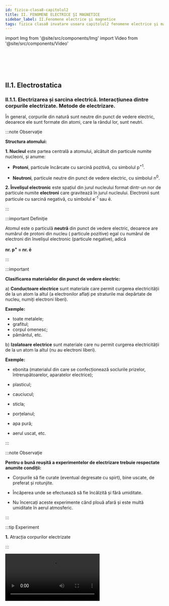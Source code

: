 ```yaml
---
id: fizica-clasa8-capitolul2
title: II. FENOMENE ELECTRICE ŞI MAGNETICE
sidebar_label: II.Fenomene electrice şi magnetice
tags: fizica clasa8 invatare usoara capitolul2 fenomene electrice şi magnetice
---
```



import Img from '@site/src/components/Img'
import Video from '@site/src/components/Video'








<br></br>
<br></br>

## II.1. Electrostatica


### II.1.1. Electrizarea și sarcina electrică. Interacțiunea dintre corpurile electrizate. Metode de electrizare.


În general, corpurile din natură sunt neutre din punct de vedere electric, deoarece ele sunt formate din atomi, care la rândul lor, sunt neutri.


:::note Observaţie

**Structura atomului:**

**1. Nucleul** este partea centrală a atomului, alcătuit din particule numite nucleoni, și anume:

- **Protoni**, particule încărcate cu sarcină pozitivă,  cu simbolul p<sup>+1</sup>.

- **Neutroni**, particule neutre din punct de vedere electric, cu simbolul n<sup>0</sup>.



**2. Învelișul electronic** este spațiul din jurul nucleului format dintr-un nor de particule numite **electroni** care gravitează în jurul nucleului. Electronii sunt particule cu sarcină negativă, cu simbolul e<sup>-1</sup> sau ē.

:::




:::important Definiţie

Atomul este o particulă **neutră** din punct de vedere electric, deoarece are numărul de  protoni din nucleu ( particule pozitive) egal cu numărul de electroni din învelișul electronic (particule negative), adică 

**nr. p<sup>+</sup> = nr. ē**


:::

:::important

**Clasificarea materialelor din punct de vedere electric:**


a)	**Conductoare electrice** sunt materiale care permit curgerea electricității de la un atom la altul (a electronilor aflați pe straturile mai depărtate de nucleu, numiți electroni liberi). 

**Exemple:**
- toate metalele;
- grafitul;
- corpul omenesc;
- pământul, etc.


b)	**Izolatoare electrice** sunt materiale care nu permit curgerea electricității de la un atom la altul (nu au electroni liberi). 

**Exemple:**
 
- ebonita (materialul din care se confecționează soclurile prizelor, întrerupătoarelor, aparatelor electrice);

- plasticul;

- cauciucul;

- sticla;

- porțelanul;

- apa pură;

- aerul uscat, etc.


:::





:::note Observaţie

**Pentru o bună reușită a experimentelor de electrizare trebuie respectate anumite condiții:**

- Corpurile să fie curate (eventual degresate cu spirt), bine uscate, de preferat și rotunjite.

- Încăperea unde se efectuează să fie încălzită și fără umiditate.

- Nu încercați aceste experimente când plouă afară și este multă umiditate în aerul atmosferic.


:::



:::tip Experiment

**1.** Atracția corpurilor electrizate

:::

<Video src="https://www.youtube.com/embed/U-JouP0GTJo" />

<br></br>

**Materiale necesare:** baghetă de plastic, bucată de lână, bucățele de hârtie ( sau bobițe de polistiren ), o sticluță cu apă, doză goală de aluminiu, vas cu soluție de detergent de vase, compas.

**Descrierea experimentului (Partea1):** 
- Pune pe masă o grămăjoară de bobițe de polistiren și apropie de ea bagheta. 
- Ce observi ?


:::note Observaţie (Partea1)

Bagheta nu atrage bucățelele mici.

:::



**Descrierea experimentului (Partea2):** 
- Freacă cu bucata de lână un capăt al baghetei, fără să atingi cu mâna porțiunile frecate.
  
- Ce observi ?


:::note Observaţie (Partea2)

După frecare, bagheta atrage bobițele.

:::



**Descrierea experimentului (Partea3):** 
- Apropie un corp electrizat de o doză de aluminiu.
  
- Ce observi ?


:::note Observaţie (Partea3)

Corpul electrizat atrage doza.

:::



**Descrierea experimentului (Partea4):** 
- Pune soluția de detergent de vase într-un vas. 

- Suflă cu un pai ca să formezi un balon de săpun. 

- Apropie un corp electrizat de balonul de săpun.
  
- Ce observi ?


:::note Observaţie (Partea4)

Corpul electrizat atrage balonul de săpun.

:::



**Descrierea experimentului (Partea5):**

- Cu ajutorul unui compas fă un orifiu mic în fundul sticlei cu apă.
 
- Scoate dopul sticlei ca să obții un jet subțire de apă.
 
- Apropie un corp electrizat de jetul de apă.


- Ce observi ?


:::note Observaţie (Partea5)

Corpul electrizat atrage jetul de apă.

:::


**Concluzia experimentului:**

Corpurile electrizate au proprietatea de a atrage corpuri ușoare ( bucățele de hârtie, bobițe de polistriren, doze de aluminiu, baloane de săpun, jet subțire de apă, firele de păr, etc).





:::note Observaţie

**Nu uitați că orice interacțiune are loc prin forțe reciproce. Corpul electrizat atrage cu o forță corpul neutru, dar și corpul neutru atrage cu aceeași forță corpul electrizat, dar în sens opus.**

:::



Prin frecarea a două corpuri , acestea se electrizează și se încarcă cu sarcini electrice , pozitive sau negative.


:::note Observaţie

Se consideră **sarcina electrică pozitivă ( + )**, sarcina cu care se încarcă un corp de sticlă.

Se consideră **sarcina electrică negativă (- )**, sarcina cu care se încarcă un corp de plastic (sau de ebonită).


:::



:::important Definiţie

**Sarcina electrică ( q )**, este o mărime fizică scalară care măsoară starea de electrizare a unui corp.

**Unitatea de măsură în SI:  [q]<sub>SI</sub> =  C(Coulomb).**


:::


:::important Definiţie

**Sarcină electrică elementară ( e )** este cea mai mică sarcină  existentă în natură, fiind egală cu sarcina  unui electron ( respectiv proton, dar de semn opus).

e = 1,6 ∙ 10<sup>-19</sup> C 


:::


:::important Definiţie

**Sarcina unui corp ( q )** este un multiplu întreg al sarcinii electrice elementare : 

**Q = n ∙ e**,
 
unde n = nr.întreg și e = sarcină electrică elementară = 1,6 ∙ 10<sup>-19</sup> C .


:::




<br></br>
<br></br>


:::tip Experiment

**2.** Electrizarea prin frecare

:::

<Video src="https://www.youtube.com/embed/IT2h4TdDjOk" />

<br></br>

**Materiale necesare:** balon umflat, lavetă, suport.

**Descrierea experimentului:**
 
- Suspendă balonul de un suport.

- Freacă cu laveta balonul, fără să atingi cu mâna porțiunile frecate și apoi lasă-l liber.

- Apropie laveta de balonul suspendat.
 
- Ce observi ?


:::note Observaţie

Cele două corpuri frecate se atrag.

:::



**Concluzia experimentului:**

În urma frecării a două corpuri, unul se încarcă cu sarcini pozitive ( laveta ), celălalt cu sarcini negative ( balonul de cauciuc).





:::important

**Electrizarea corpurilor prin frecare are loc printr-un transfer de electroni de la un corp la altul, astfel :**

**- Corpul care cedează electroni, se va încărca cu sarcini electrice pozitive, deoarece va avea un surplus ( mai mulți ) protoni în nucleele atomilor .**

**- Corpul care primește electroni, se va încărca cu sarcini electrice negative, deoarece va avea un surplus de electoni în învelișurile electronice ale  atomilor.**


:::


<br></br>
<br></br>







:::tip Experiment

**3.** Interacțiuni electrostatice

:::

<Video src="https://www.youtube.com/embed/wFvLaDAZulU" />

<br></br>

**Materiale necesare:** corp de sticlă ( borcănel), bucată de mătase, un pai de suc,  lână ,ață, suport.

**Descrierea experimentului (Partea1):** 

- Taie paiul în două bucăți.

- Prinde un fir de ață de bucată mică de pai și suspend-o de un suport.

- Freacă cu o mănușă de lână cele două bucățele tăiate din pai, una fiind cea suspendată.

- Apropie paiul electrizat prin frecare de cel suspendat. 

- Ce observi ?


:::note Observaţie (Partea1)

Cele două paie se resping.

:::


**Concluzia experimentului (Partea1) :**

Cele două paie se resping deoarece s-au încărcat cu aceleași sarcini electrice, fiind confecționate din material identic.




**Descrierea experimentului (Partea2):**
 
- Freacă cu bucata de mătase ( hârtie ) partea rotunjită a unui borcănel, fără să atingi cu mâna porțiunile frecate.

- Apropie borcănelul de paiul suspendat.

  
- Ce observi ?


:::note Observaţie (Partea2)

Cele două corpuri se atrag.

:::





**Concluzia experimentului (Partea2):**

Sticla s-a încarcat cu sarcini pozitive , iar paiul de plastic cu sarcini negative  și de aceea s-au atras.




:::important

**Interacțiunile  electrostatice sunt de două feluri:**

**1) Atracția** are loc între două corpuri electrizate cu sarcini opuse ( pozitivă cu negativă). Forțele de atracție sunt egale în modul, dar de sens opus.



<Img src="fizica/clasa8/capitolul2/2_1_1_Poza1_Atractia.jpg" />


**2) Respingerea** are loc între două corpuri electrizate cu sarcini de același fel ( pozitivă cu pozitivă sau negativă cu negativă). Forțele de respingere sunt egale în modul, dar de sens opus.


<Img src="fizica/clasa8/capitolul2/2_1_1_Poza2_Respingerea.jpg" />


Interacțiunile dintre două corpuri electrizate **au loc la distanță prin intermediul câmpului electrostatic** din jurul oricărui corp electrizat.


:::





:::tip Experiment

**4.** Confecționarea unui electroscop

:::

<Video src="https://www.youtube.com/embed/NLFyC8GAJMI" />

<br></br>

**Materiale necesare:** borcan de sticlă curat și uscat, sârmă de cupru, 2 foițe de aluminiu (e la folia de împachetat), capac de carton, foarfece . 

**Descrierea experimentului:**
 

- Decupează din carton un capac mai mare decât gura borcanului, fă o gaură în capac, astfel încât firul de cupru să trecă prin el.

- Întinde firul astfel încât o parte mai mică să rămână în afara capacului  borcanului, deasupra, și o mare parte va fi în borcan.

- În partea de jos, îndoiți sîrma și puneți pe acest cârlig două foițe de aluminiu.

- Freacă un balon de păr sau lână și apropie-l de capătul de sus al sârmei.

 
- Ce observi ?


:::note Observaţie

Cele două foițe de aluminiu se depărtează una de cealaltă.

:::



**Concluzia experimentului:**

Electroscopul este un dispozitiv care detectează corpurile electrizate.
 
Când electroscopul este neutru, foițele de aluminiu stau una lângă alta.

Când electroscopul este încărcat, foițele se încarcă cu sarcini opuse și de aceea se resping.


<br></br>
<br></br>



:::tip Experiment

**5.** Electrizarea prin contact

:::

<Video src="https://www.youtube.com/embed/uW0EnzcAqPY" />

<br></br>

**Materiale necesare:** baghetă, bucată de lână, electroscop.

**Descrierea experimentului:**

- Freacă bagheta de lână.

- Atinge capătul baghetei de sfera electroscopului.
 
 
- Ce observi ?


:::note Observaţie

Foițele electroscopului se resping, adică se încarcă cu sarcini electrice.

:::



**Concluzia experimentului:**

Sfera electroscopului se va încărca cu același tip de sarcină electrică cu a corpului electrizat prin contact. 


**Mai putem electriza un corp neutru prin contactul ( atingerea ) cu un corp deja electrizat.** 






:::important

**Electrizarea prin contact** are loc prin trecerea electronilor de pe corpul electrizat pe cel neutru, care se va încărca cu același fel de sarcină electrică ca și cel electrizat.

<Img src="fizica/clasa8/capitolul2/2_1_1_Poza3_ElectrizareaPrinContact.jpg" />


:::


<br></br>
<br></br>





:::tip Experiment

**6.** Electrizarea prin influență (de la distanță)

:::

<Video src="https://www.youtube.com/embed/pqy5_CBU4E0" />

<br></br>

**Materiale necesare:** baghetă de sticlă, bucată de mătase (hârtie) , electroscop.

**Descrierea experimentului:**

- Electrizează prin frecare cu mătase, bagheta de sticlă.

- Apropie, fără să atingi, bagheta de sticlă de sfera electroscopului.
 
 
- Ce observi ?


:::note Observaţie

Foițele electroscopului se resping, arătând că electroscopul s-a încarcat cu sarcini electrice.

:::



**Concluzia experimentului:**

Sfera electroscopului se va încărca cu sarcină electrică opusă corpului electrizat adus în apropiere. Sfera s-a încărcat pozitiv, față de plasticul electrizat negativ. 



:::important

**Electrizarea prin influență (de la distanță)** are loc prin încărcarea unui corp neutru cu sarcină electrică opusă celui electrizat.


<Img src="fizica/clasa8/capitolul2/2_1_1_Poza4_ElectrizareaPrinInfluenta.jpg" />


:::




:::note Observaţie

**Explicația electrizării prin influență:** 

- **La apropierea de un conductor** (sfera electroscopului) a unui corp încărcat electric (bagheta de sticlă ) are loc o redistribuire a electronilor liberi din conductor. În cazul apropierii unui corp electrizat pozitiv, are loc atracția electonilor liberi spre sfera conductoare ( care se va încărca negativ), iar partea de jos a firului metalic cu cele două lamele va fi mai săracă în electroni față de nucleele pozitive și se va încărca pozitiv.

- **La apropierea de un izolator** a unui corp încărcat electric (bagheta de sticlă) are loc un fenomen numit polarizare, în care moleculele izolatorului  se alungesc și centrele nucleelor nu mai coincid cu centrele învelișurilor electronice. Are loc orientarea moleculelor polare de către corpul electrizat.

<Img src="fizica/clasa8/capitolul2/2_1_1_Poza5_Polarizare.jpg" />

:::



:::important

**Pentru a electriza un corp neutru, există trei metode de electrizare:**

**1) Electrizarea prin frecare:** cele două corpuri, ambele neutre, se încarcă cu sarcini de semne opuse. 

**2) Electrizarea prin contact:** corpul neutru se încarcă cu sarcini de același semn ca ale corpului  electrizat.
 
**3) Electrizarea prin influență (de la distanță):** corpul neutru se încarcă cu sarcini de semne opuse corpului electrizat. 



:::




<br></br>
<br></br>



### II.1.2. Legea lui Coulomb



<Video src="https://www.youtube.com/embed/Ovg4Hlth3VE" />

<br></br>

:::note Observaţie

Sarcinile electrice pot fi generate cu mașina de electrizare Van de Graaff care are doi poli : o sferă metalică goală în interior numită colector de sarcină (care se încarcă pozitiv) și o sferă mai mică plină (care se încarcă negativ).

Colectorul se află pe o bandă de cauciuc trecută peste două role și pusă în mișcare de un motor electric. Două periuțe preiau sarcinile care apar pe banda electrizată prin frecare.


<Img src="fizica/clasa8/capitolul2/2_1_2_Poza1_MasinaVanDerGraaf.jpg" />

:::


<br></br>


:::tip Experiment

**7.** Legea lui Coulomb

:::

<Video src="https://www.youtube.com/embed/QrcXo4qKozM" />

<br></br>

**Materiale necesare:** generatorul electrostatic Van De Graaff, pendul electrostatic 


:::warning  Atenție

Atenție când lucrezi cu mașina Van De Gaaff ! Pericol de electrocutare !

:::

**Descrierea experimentului (Partea1):** 

- Pune în funcțiune generatorul și electrizează sferele lui.

- Electrizează prin contact cu colectorul generatorului ( sfera mare a generatorului), bila unui pendul electrostatic.

- Apropie la o distanță mică ( câțiva centimetri), fără să mai atingi pendulul de sfera generatorului. 

- Observă devierea firului pendulului față de verticală.




:::note Observaţie (Partea1)

Pendulul  este puternic respins de colector, având un unghi mare.

:::



**Descrierea experimentului (Partea2):** 

- Repetă experimentul pentru o distanță mai mare dintre pendul și colector și apreciază unghiul dintre fir și verticală
 
- Ce legătură observi între distanța dintre cele două corpuri electrizate și unghiul de deviere al firului ?



:::note Observaţie (Partea2)

Cu cât crește distanța dintre cele două corpuri electrizate , unghiul de deviere al firului scade .

:::

**Concluzia experimentului (Partea1+Partea2):**

În urma contactului dintre cele două corpuri, ele se încarcă cu sarcini de același fel și se resping. Unghiul de deviere crește cu scăderea distanței dintre corpurile electrizate. 

Forța de respingerea electrostatică este invers proporțională cu distanța dintre corpurile electrizate.




**Descrierea experimentului (Partea3):** 

- Repetă experimentul pentru distanța mică ( câțiva centimetri), dintre pendul și colector, dar cu generatorul încărcat electric mai mult. 

- Ce observi ?


:::note Observaţie (Partea3)

Corpul electrizat atrage doza.

:::




**Concluzia experimentului (Partea3):**

Unghiul de deviere crește cu creșterea încărcării cu sarcină electrică a corpurilor electrizate. 

Forța de respingerea electrostatică este direct proporțională cu mărimea sarcinilor corpurilor electrizate.




:::note Observaţie

Fizicianul francez, **Charles Coulomb**, în 1785, a descoperit experimental legea care îi poartă numele, Legea lui Coulomb.

:::





:::important Definiţie

**Legea lui Coulomb:**

**“ Două  corpuri electrizate, considerate punctiforme în raport cu distanța dintre ele, interacționează în vid cu o forță direct proporțională cu produsul sarcinilor electrice ( q<sub>1</sub> ∙ q<sub>2</sub> ) și invers proporțională cu pătratul distanței dintre ele ( r<sup>2</sup> ).**


<Img src="fizica/clasa8/capitolul2/2_1_2_Poza2_LegeaLuiCoulomb.jpg" />

<Img src="fizica/clasa8/capitolul2/2_1_2_Poza2bis_ConstantaK.jpg" />

:::



:::note Observaţie

a)	Pentru alte medii, constanta are valori mai mici decât cea în vid/aer, ceea ce înseamnă o forță electrică mai mică.

b)	Pentru vid, 


<Img src="fizica/clasa8/capitolul2/2_1_2_Poza3_PerminitivitateaAbsolutaAVidului.jpg" />

:::



:::caution Problemă model

**1.** Două corpuri punctiforme, încărcate cu sarcinile q<sub>1</sub> = 2 nC, respectiv q<sub>2</sub> = 5 nC, se află la distanța de 40 cm în aer. Calculează forțele de interacțiune electrică.


#### Rezolvare:

- Notăm datele problemei și transformăm în SI :

  - q<sub>1</sub> = 2 nC = 2 ∙ 10<sup>(-9)</sup> C

  - q<sub>2</sub> = 5 nC = 5 ∙ 10<sup>(-9)</sup> C

  - r = 40 cm = 0,4 m

  - F = ?


- Desenăm forțele electrice, egale în modul dar de sens opus :


<Img src="fizica/clasa8/capitolul2/2_1_2_Poza4_ReprezentareForte_ProblemaModel1.jpg" />


- Scriem Legea lui Coulomb:

<Img src="fizica/clasa8/capitolul2/2_1_2_Poza5_Rezolvare_ProblemaModel1.jpg" />

:::


<br></br>
<br></br>




### II.1.3. Descărcările electrice din atmosferă


:::note Observaţie

De mii de ani și până în prezent a existat frica de fulgere şi trăsnete a omului. Cel mai des, oamenii au atribuit acestor descărcări electrice din natură  mâniei unor divinităţi, care, zice-se, se foloseau de ele pentru a-şi exterioriza stările sufleteşti sau pentru a-i pedepsi pe cei care le-au stârnit.

Marele stăpân al săgeţilor de foc ce cad din cer rămâne **Sfântul Ilie**, aducător de ploaie şi care poate provoca furtuni puternice. 

:::



:::important Definiţie

**Fulgerul** este descărcarea electrică dintre doi nori electrizați și percepută de om ca o lumină.

:::



<Img src="fizica/clasa8/capitolul2/2_1_3_Poza1_Fulgerul.jpg" />



:::important Definiţie

**Trăsnetul** este descărcarea electrică dintre un nor electrizat și un corp de pe Pământ, perceput de om ca o lumină.

:::


:::note Observaţie

Corpurile înalte sunt mai predispuse trăsnirii, deoarece se încarcă mai ușor, prin influență, de la norii electrizați. 

Norii se electrizează prin frecarea maselor de aer ce conțin picături foarte fine de apă.


:::




<Img src="fizica/clasa8/capitolul2/2_1_3_Poza2_Trasnetul.jpg" />



:::important Definiţie

**Tunetul** este zgomotul produs în urma unei descărcări electrice.

:::



<Video src="https://www.youtube.com/embed/LBAQ6IyQGHY" />

<br></br>

:::note Observaţie

**Benjamin Franklin** (1706 – 1790) a descoperit natura fulgerului și a trăznetului. El a inventat paratrăsnetul care protejează clădirile sau vapoarele de descărcările electrice.

:::


:::important

**Paratrăsnetul** este un conductor de cupru cu vârf, care are proprietatea de a atrage descărcările electrice. Capătul de jos al conductorului se împământează.

:::





:::tip Experiment

**8.** Vântul electrostatic

:::

<Video src="https://www.youtube.com/embed/-LVwaYG1aj4" />

<br></br>

**Materiale necesare:** generatorul electrostatic Van De Graaff, ac magnetic.

:::warning Atenție

Atenție când lucrezi cu mașina Van De Graaff ! Pericol de electrocutare !

::: 

**Descrierea experimentului:**
 
- Pune în funcțiune generatorul și electrizează sferele lui.

- Așază suportul acului magnetic pe colectorul generatorului electrostatic.
 
- Ce observi ?


:::note Observaţie

Acul magnetic începe să se rotească.

:::



**Concluzia experimentului:**

Acul magnetic se rotește deoarece sarcinile electrice se scurg mai ușor prin vârfurile acului, provocând o respingere a acestor puncte și respectiv rotația lor.



<Img src="fizica/clasa8/capitolul2/2_1_3_Poza3_Paratrasnetul.jpg" />


:::note Observaţie

La ora actuală se mai folosesc paratrăsnete cu circuite electronice integrate, capabile sa transmită în avans o undă ionizată de captare a trăsnetelor (ceea ce prin tija clasică Franklin nu se realizează). 

Aceste dispozitive, cunoscute sub denumirea Paratrăsnete cu Dispozitive de Amorsare, pe scurt şi PDA  au forma eliptică sau ovală şi conţin de regulă un concentrator de energie în partea superioară. 

Paratrăsnetele PDA se montează în vârful unui catarg ca și paratrăsnetele clasice.

<Img src="fizica/clasa8/capitolul2/2_1_3_Poza4_Paratrasnetul_PDA.jpg" />

:::


:::note Observaţie

Multe dintre morțile provocate de trăsnete apar atunci când victima nu primește asistența medicală de specialitate imediat. 

Deși o mare parte din victimele care sunt trăsnite supraviețuiesc, șansele ca aceștia să rămână fără nicio urmă sunt extrem de mici, deoarece curentul, căldura și unda de șoc pot provoca leziuni extrem de grave care de cele mai multe ori sunt ireversibile. 


:::


:::warning  Atenție

**În timpul furtunilor cu descărcări electrice (fulgere și trăsnete)  trebuie să respectați următoarele reguli împotriva trăsnirii :**

- Adăpostiți-vă în casă sau în mașină (tramvai, troleibuz, vehicul cu caroserie metalică).

- Nu vă apropiați de geamuri.

- Nu vă plimbați cu bicicleta.

- Nu înotați.

- Nu vă adăpostiți sub copaci.  Dacă sunteți în pădure, ieșiți cât mai repede într-o poiană, stați ghemuiți acoperiți de o mantie și nu deschideți umbrela.
 
- Nu vorbiți la telefon.


:::


<br></br>

:::caution Electricitatea statică în viața dezi cu zi

Iarna când  instalațiile de încălzire funcționeaza fără întrerupere, lipsa de umiditate din interioarele caselor noastre vine la pachet cu electricitatea statică și ruda ei cea neplăcută: descărcarea electrostatică.

Ce se întâmplă? Ai remarcat să atunci când de așezi în pat sau tragi o haină pe tine pe întuneric se formează mici scântei la atingerea cu textilul? Anumite haine ți se lipesc în mod neplăcut de piele deși nu ești ud sau te curentezi neplăcut atunci când atingi o altă persoană sau anumite obiecte? Iată ce se întâmplă.

**Cele mai puternice combinații care creează electricitate statică:**

- Pielea uscată și textilele cu conținut mare de poliester. Pielea uscată se încarcă pozitiv iar poliesterul se încarcă puternic negativ. Când cele 2 se întâlnesc apar efecte foarte neplăcute: scântei, pișcături, haine lipite de corp.
- Părul și pieptănul sau peria de plastic. Prin frecare parul se încarcă pozitiv iar plasticul negativ. Firele de păr, fiind încărcate cu același tip de sarcină, se vor respinge și dau o impresie de păr nearanjat.


**Ce pot face pentru a reduce electricitatea statică din casă?**

**1)	Folosește materiale care nu se electrizează ușor, de ex. bumbacul)**

- Aerul și pielea umană, mai ales când sunt foarte uscate, au tendința de a ceda electroni și deci de a se încărca puternic pozitiv. Blana naturală, părul uman și sticla de asemenea, cedează electroni și se încarcă puternic pozitiv. Lâna, mătasea, nylon-ul, plumbul, aluminiul și hârtia se încarcă și ele pozitiv, deși în proporție mai mică.

- Materialele care se încarcă puternic negativ (atrag electroni) sunt teflonul, siliconul, polietilena, poliuretanul, polistirenul. Aurul, platina, cuprul și nichelul, precum și chihlimbarul, se încarcă moderat negativ.

- Materiale care se încarcă foarte puțin electrostatic sau sunt neutre sunt:  pielea naturală, lemnul, bumbacul și otelul.


**2)	Umidifică și purifică aerul:** 

Umiditatea aerului împiedică electricitatea statică să se formeze, deci orice formă de umidificare este bine venită: umidificatorul electric, plantele, apa fierbinte din cadă și chiar fierberea apei pe aragaz. 


**3)	Folosește produse de curățenie cu efect antistatic.**


:::



<br></br>
<br></br>




## II.2. Electrocinetica


### II.2.1. Circuite electrice. Componentele unui circuit. Generatoare electrice.



Suntem în secolul 21 și trăim într-o lume bazată pe tehnologie, care la rândul ei se bazează 24 de ore din 24 de ore pe energie electrică.

Te-ai gândit măcar odată, măcar când ai avut o pană de curent electric, cum ar fi viața ta și a celorlalți fără electricitate ?

Dacă ar avea loc o puternică explozie solară, sistemele de transmitere a curentului electric s-ar avaria.

Consecințele acestei avarieri ar fi:

- Toate orașele ar rămâne în beznă .

- Mijloacele de comunicare nu ar mai funcționa (telefoane, televizoare, calculatoare, radio, etc.)

- Nu am mai avea apă la robinet (fără apă de băut și de spălat).

- În spitale ar fi haos, fără aparatură medicală.

- Transportul ar fi blocat.


Dar să nu devenim prea sceptici și să ne bucurăm de această minunăție a lumii, numită curent electric.



:::important Definiţie

**Curentul electric** este mișcarea ordonată a purtătorilor de sarcină electrică printr-un circuit electric.

:::

:::important

Purtătorii de sarcină electrică ce formează curentul electric pot fi:

a)	Electronii liberi, în metale.

b)	Ionii, în lichide și gaze.


:::



:::important Componentele unui circuit electric

**1)	Generatoare electrice (surse electrice)** sunt dispozitive care au rolul de a produce și de a menține curentul electric printr-un circuit.

Clasificarea generatoarelor după felul curentului produs:

- **Generatoare de curent continuu (c.c.)** , care are un singur sens prin circuit: bateria electrică, acumulatori electrici, bateria solară.

- **Generatoare de curent alternativ (c.a.)**, care își schimbă periodic sensul prin circuit : generatorul din cadrul centralelor electrice, dinamul de la bicicletă.

Simboluri pentru surse electrice : 

<Img src="fizica/clasa8/capitolul2/2_2_1_Poza1_SimboluriPentruSurseElecrice.jpg" />




:::



:::important Componentele unui circuit electric

**2) Aparate electrice (consumatori electrici)** sunt dispozitive care transformă energia electrică ( a curentului electric ) în :



a) lumină, numit **bec electric** cu simbolul:


<Img src="fizica/clasa8/capitolul2/2_2_1_Poza2_SimbolBec.jpg" />




b) căldură, numit **rezistor electric**, cu simbolul:

<Img src="fizica/clasa8/capitolul2/2_2_1_Poza3_SimbolRezistor.jpg" />

	

Exemple de aparate care au rezistori:
 
- foen (uscător de păr);

- aerotermă;

- calorifer electric;

- plită electrică;

- filtru de cafea;

- fier de călcat;

- prăjitor de pâine, etc.



c)	energie cinetică (pune ceva în mișcare), numit **motor electric**, cu simbolul:

<Img src="fizica/clasa8/capitolul2/2_2_1_Poza4_SimbolMotor.jpg" />



Exemple de aparate care au motoare electrice:

- aspirator;

- ventilator;
 
- mașină de spălat;
 
- frigider;
 
- hotă;
 
- aer condiționat;
 
- mixer, etc.


:::



:::important Componentele unui circuit electric

**3) Conductoare de legătură** sunt fire confecționate din aluminiu sau cupru și care leagă componentele circuitului între ele.


<Img src="fizica/clasa8/capitolul2/2_2_1_Poza5_SimbolFire.jpg" />




:::



:::important Componentele unui circuit electric

**4) Întrerupătoare electrice** care au rolul de a închide și de a deschide circuitul electric. Numai când întrerupătorul este pe poziție închis, trece curentul electric prin circuit.


<Img src="fizica/clasa8/capitolul2/2_2_1_Poza6_SimbolIntrerupatoare.jpg" />


:::


:::important

Sensul convențional al curentului electric printr-un circuit este de la borna pozitivă a sursei spre borna negativă, prin circuitul exterior (prin consumatori).


<Img src="fizica/clasa8/capitolul2/2_2_1_Poza7_SensulCurentului.jpg" />


:::






:::note Observaţie

Sensul convenţional al curentului electric este invers sensului deplasării electronilor prin circuit.

Bineînţeles că vă veţi întreba de ce sensul curentului electric stabilit prin convenţie nu corespunde cu sensul real al deplasării electronilor?

Lucrurile stau aşa, deoarece savanţii din secolul al XIX-lea, neştiind de existenţa electronilor, au fixat sensul curentului electric înainte de a-i cunoaşte natura sa.

Curentul electric poate fi _continuu_ (având un singur sens) şi _alternativ_ (schimbându-şi periodic sensul).


:::



:::important

**Clasificarea generatoarelor după tipul energiei pe care o transformă în energie electrică:** 

- **Bateriile electrice și acumulatorii** transformă energia chimică în energie electrică:

<Img src="fizica/clasa8/capitolul2/2_2_1_Poza8_Baterii.jpg" />

 
  - Telefoanele mobile, camerele video, aparatele foto digitale, laptop-urile, etc. funcţionează cu **acumulatoare.**



  
<Img src="fizica/clasa8/capitolul2/2_2_1_Poza9_Acumulatori.jpg" />


- **Dinamurile și alternatoarele electrice** transformă energia mecanică în energie electrică:

<Img src="fizica/clasa8/capitolul2/2_2_1_Poza10_DinamSiAlternator.jpg" />


- **Baterii solare (fotocelule)** transformă energia luminii în energie electrică :

<Img src="fizica/clasa8/capitolul2/2_2_1_Poza11_BateriiSolare.jpg" />



:::




:::important


Consumatorii electrici sunt dispozitive care transformă energia electrică ( a curentului electric ) în :

a) lumină, numit **bec electric** 

<Img src="fizica/clasa8/capitolul2/2_2_1_Poza12_Becuri.jpg" />


b) căldură, numit **rezistor electric**

<Img src="fizica/clasa8/capitolul2/2_2_1_Poza13_Phoen.jpg" />


<Img src="fizica/clasa8/capitolul2/2_2_1_Poza14_FierDeCalcat.jpg" />


<Img src="fizica/clasa8/capitolul2/2_2_1_Poza15_PlitaElectrica.jpg" />


<Img src="fizica/clasa8/capitolul2/2_2_1_Poza16_PrajitorPaine.jpg" />


<Img src="fizica/clasa8/capitolul2/2_2_1_Poza17_FiltruCafea.jpg" />



c) energie cinetică (pune ceva în mișcare), numit **motor electric**


<Img src="fizica/clasa8/capitolul2/2_2_1_Poza18_Aspirator.jpg" />


<Img src="fizica/clasa8/capitolul2/2_2_1_Poza19_Mixer.jpg" />


<Img src="fizica/clasa8/capitolul2/2_2_1_Poza20_MasinaSpalat.jpg" />


<Img src="fizica/clasa8/capitolul2/2_2_1_Poza21_Frigider.jpg" />


:::


<br></br>




:::tip Experiment

**9.** Circuitul electric simplu

:::

<Video src="https://www.youtube.com/embed/9rXjElvlAXE" />

<br></br>

**Materiale necesare:** baterie electrică, bec, motoraș, rezistor (poți folosi o sârmă de fier de la buretele metalic de vase), fire de legătură, întrerupător.


**Descrierea experimentului:**
 
- Leagă în serie (unul după altul) bateria electrică, becul, motorașul, rezistorul, firele de legătură și întrerupătorul.

- Închide întrerupătorul.


- Ce observi ?


:::note Observaţie

La închiderea întrerupătorului, curentul electric trece prin circuit. 

Becul luminează, motorașul învârte elicea și rezistorul dă căldură. 


:::



**Concluzia experimentului:**

Un circuit electric simplu este format din sursă electrică ( bateria electrică ), fire de legătură , consumatori electrici ( becul, motorașul, rezistorul) și întrerupător, toate legate în serie.






:::note Observaţie

Deoarece toate aparatele electrocasnice funcţionează doar dacă sunt conectate la o priză electrică, ai fi tentat să afirmi că priza este o sursă electrică. 

Dar, reamintindu-ne că sursa electrică este dispozitivul care produce curent electric, ne dăm seama că acest lucru nu se întâmplă la priză, ea fiind un dispozitiv intermediar între consumatorii electrici şi generatoarele electrice de la diverse centrale electrice.

La instalaţiile electrocasnice există două tipuri de prize:

- priza simplă a cărei soclu are 2 borne;

- priza cu împământare care are două borne şi o bornă  legată la pământ (împământarea).




<Img src="fizica/clasa8/capitolul2/2_2_1_Poza22_PrizaSimplaSiCuImpamantare.jpg" />



Cele două borne tip mamă ale unei prize nu sunt identice. Pentru a le distinge fără pericol, electricienii utilizează o şurubelniţă specială de tensiune. Când şurubelniţa specială de tensiune introdusă într-o bornă tip mamă se aprinde înseamnă că aceea este borna numită fază, iar în cazul când nu se aprinde, aceea este borna numită nul. Între cele două borne tip mamă (între fază şi nul) există o tensiune eficace de 220V, la fel între fază şi împământare.

<Img src="fizica/clasa8/capitolul2/2_2_1_Poza23_BornePriza.jpg" />


Priza cu împământare, cu toate că nu joacă un rol indispensabil în funcţionarea aparatelor, are un rol foarte important în securitatea din domeniul electricităţii. Fără aceasta, la producerea accidentală a unui scurtcircuit, atingând carcasa metalică a unui aparat electric ar exista riscul electrocutării.

<Img src="fizica/clasa8/capitolul2/2_2_1_Poza24_PrizaSimplaSiCuImpamantare.jpg" />



:::



<br></br>
<br></br>





### II.2.2. Tensiunea electrică. Tensiunea electromotoare.

Generatoare electrice (surse electrice ) sunt dispozitive care au rolul de a produce și de a menține curentul electric printr-un circuit, adică asigură deplasarea purtătorilor de sarcină electrică prin circuit. Ele efectuează un lucru mecanic asupra acestor purtători pentru a-i deplasa.


:::important Definiție

**Tensiunea electromotoare ( prescurtată t.e.m., cu simbolul E )** a unei surse este mărimea fizică scalară care măsoară lucrul mecanic efectuat de sursă ( Ltotal ) pentru deplasarea unității de sarcină electrică ( q ) de-a lungul întregului circuit.

<Img src="fizica/clasa8/capitolul2/2_2_2_Poza0bis_FormulaTensiuniiElectromotoare.jpg" />

**Unitate de măsură în S.I pentru tensiunea electrică este voltul ( V ):**

<Img src="fizica/clasa8/capitolul2/2_2_2_Poza0bis2_UnitateaDeMasuraATensiuniiElectromotoare.jpg" />


:::



Lucrul mecanic total efectuat de sursă pentru a deplasa sarcina q prin întreg circuitul este egal cu lucrul mecanic exterior efectuat de sursă pentru a deplasa sarcina q prin circuitul exterior ( L<sub>ext</sub> ) și lucrul mecanic efectuat de sursă pentru a deplasa sarcina q prin circuitul interior al sursei ( L<sub>int</sub> ) :

L<sub>total</sub>  = L<sub>ext</sub>  + L<sub>int</sub> 

<Img src="fizica/clasa8/capitolul2/2_2_2_Poza0bis3_LucruMecanicSursa.jpg" />



:::important Definiție

**Tensiunea electrică la borne (cu simbolul U<sub>b</sub> )** este mărimea fizică scalară care măsoară lucrul mecanic efectuat de sursă ( Lext ) pentru deplasarea unității de sarcină electrică ( q ) de-a lungul circuitului exterior.

<Img src="fizica/clasa8/capitolul2/2_2_2_Poza0bis4_TenisuneaLaBorne.jpg" />


:::




:::important Definiție

**Tensiunea internă ( cu simbolul u )** este mărimea fizică scalară care măsoară lucrul mecanic efectuat de sursă ( L<sub>int</sub> ) pentru deplasarea unității de sarcină electrică ( q ) de-a lungul circuitului interior.


<Img src="fizica/clasa8/capitolul2/2_2_2_Poza0bis5_TenisuneaInterna.jpg" />

:::



:::important

Astfel obținem relația dintre cele trei tensiuni electrice ale unui circuit electric :

**E = U<sub>b</sub> + u**

:::




:::important

#### Caracterizarea tensiunii electrice ca mărime fizică:

#### •	Simbol: de obicei U

#### •	Formulă de calcul: 

<Img src="fizica/clasa8/capitolul2/2_2_2_Poza0bis6_FormulaTensiuniiElectrice.jpg" />

#### •	Unitatea de măsură în Sistemul Internațional: 

<Img src="fizica/clasa8/capitolul2/2_2_2_Poza0bis7_UnitateaDeMasuraATensiuniiElectrice.jpg" />


#### •	Instrumente de măsură: voltmetru, care se leagă în paralel la elementele circuitului, având simbolul:

<Img src="fizica/clasa8/capitolul2/2_2_2_Poza1_SimbolVoltmetru.jpg" />



:::




:::note Observaţie

Dacă alegem două puncte oarecare ale unui circuit electric, 1 și 2, tensiunea electrică între acestea este egală lucrul mecanic efectuat de sursă ( L<sub>12</sub>) pentru deplasarea unității de sarcină electrică ( q ) între aceste două puncte.

**Diferența de potențial dintre 2 puncte:**

<Img src="fizica/clasa8/capitolul2/2_2_2_Poza1bis_FormulaDiferentaDePotential.jpg" />





:::






Bateriile de buzunar au diferite tensiuni electromotoare .


<Img src="fizica/clasa8/capitolul2/2_2_2_Poza2_ExempleBateriiBuzunar.jpg" />






<br></br>
<br></br>




:::tip Experiment

**10.** Măsurarea tensiunilor electrice

:::

<Video src="https://www.youtube.com/embed/VfEjn0WeAqg" />

<br></br>

**Materiale necesare:** baterie electrică, bec, fire de legătură, întrerupător, voltmetru.


**Descrierea experimentului (Partea 1):**
 
- Leagă în serie bateria electrică, becul, firele de legătură și întrerupătorul.

- Leagă în paralel bornele voltmetrului la sursă, cu întrerupătorul deschis.


:::note Observaţie Partea 1

Când legăm în paralel voltmetrul la bornele sursei, cu circuitul deschis, măsurăm tensiunea electromotoare a sursei ( E ).


:::


<Img src="fizica/clasa8/capitolul2/2_2_2_Poza3_Experiment10_CircuitDeschis.jpg" />





**Descrierea experimentului (Partea 2):**
 
- Închide întrerupătorul. 

- Ce observi ?


:::note Observaţie Partea 2

La închiderea întrerupătorului, când legăm în paralel voltmetrul la bornele sursei, cu circuitul închis, măsurăm tensiunea la bornele circuitului exterior ( Ub ).


:::


<Img src="fizica/clasa8/capitolul2/2_2_2_Poza4_Experiment10_CircuitInchis.jpg" />




**Descrierea experimentului (Partea 3):**
 
- Leagă în paralel bornele voltmetrului la bornele becului, cu întrerupătorul închis.



:::note Observaţie Partea 3

Când legăm în paralel voltmetrul la bornele becului, cu circuitul închis, măsurăm tensiunea la bornele becului  ( U<sub>bec</sub> ) .


:::


<Img src="fizica/clasa8/capitolul2/2_2_2_Poza5_Experiment10_CircuitBec.jpg" />






**Concluzia experimentului:**

Relația care exprimă bilanțul tensiunilor într-un circuit este :

E = U<sub>b</sub> + u

Experimental se poate determina numai tensiunea electromotoare a sursei ( E ) și tensiunea la bornele circuitului exterior ( U<sub>b</sub> ). 

Tensiunea internă ( u ) se determină din formula tensiunilor :

u = E - U<sub>b</sub> 









<br></br>
<br></br>


:::tip Experiment

**11.** Tensiunea  nominală

:::

<Video src="https://www.youtube.com/embed/_4405HL3G00" />

<br></br>

**Materiale necesare:** baterii electrice de 1,5 V, 4,5 V și 9 V, bec de 3,5 V, fire de legătură.


**Descrierea experimentului (Partea 1):**
 
- Leagă  becul la bornele bateriei de 1,5 V. 

- Cum luminează becul ?




:::note Observaţie Partea 1

Când legăm un bec cu tensiunea nominală de 3,5 V la o baterie de 1,5 V, becul luminează slab.


:::



**Descrierea experimentului (Partea 2):**
 
- Leagă  becul la bornele bateriei de 3 V. 

- Cum luminează becul ?




:::note Observaţie Partea 2

Când legăm un bec cu tensiunea nominală de 3,5 V la o baterie de 3 V, becul luminează normal.


:::



**Descrierea experimentului (Partea 3):**
 
- Leagă  becul la bornele bateriei de 9 V. 

- Cum luminează becul ?



:::note Observaţie Partea 3

Când legăm un bec cu tensiunea nominală de 3,5 V la o baterie de 9 V, becul luminează puternic.


:::






**Concluzia experimentului:**

Pe orice consumator scrie tensiunea lui nominală, pentru care a fost construit.

Dacă alimentăm consumatorul la o tensiune mai mică decât cea înscrisă pe el, el va funcționa mai slab.

Orice consumator trebuie alimentat la o tensiune egală cu cea nominală, pentru o funcționare normală (optimă).

Dacă alimentăm consumatorul la o tensiune mai mare decât cea înscrisă pe el, el se poate deteriora.



<br></br>
<br></br>
 
 
 

### II.2.3. Intensitatea curentului electric.


Când aplicăm o tensiune electrică între două puncte ale unui conductor, apare un curent electric, adică o mișcare dirijată a electronilor săi liberi, care transportă o sarcină q = n ∙ e.






:::important Definiție


**Intensitatea curentului electric ( I )** este o mărime fizică scalară care măsoară sarcina electrică ce trece prin secțiunea transversală a unui conductor în unitatea de timp.



:::



:::important

#### Caracterizarea intensității electrice ca mărime fizică:

#### •	Simbol: I

#### •	Formulă de calcul: 

<Img src="fizica/clasa8/capitolul2/2_2_3_Poza0_FormulaIntensitate.jpg" />

#### •	Unitatea de măsură în Sistemul Internațional: 

<Img src="fizica/clasa8/capitolul2/2_2_3_Poza0bis_UnitateMasuraIntensitate.jpg" />


#### •	Instrumente de măsură: ampermetru.



:::




<br></br>
<br></br>


:::tip Experiment

**12.** Măsurarea intensității curentului electric

:::

<Video src="https://www.youtube.com/embed/AFQKUtUJi3s" />

<br></br>

**Materiale necesare:** baterie electrică, bec, fire de legătură, întrerupător, ampermetru.


**Descrierea experimentului:**
 
- Leagă în serie bateria electrică, becul, firele de legătură și întrerupătorul. 

- Verifică aprinderea becului.

- Leagă în serie la circuitul deja creat și ampermetru și citește indicația acestuia.

- Dacă dispui de mai multe ampermetre, conectează câte unul in diferite secțiuni ale circuitului și citește indicațiile lor.





:::note Observaţie

Pentru un circuit simplu, intensitatea curentului electric are aceeași valoare în toate secțiunile circuitului.


:::


**Concluzia experimentului:**

Intensitatea curentului electric se măsoară cu ampermetru, legat în serie cu elementele circuitului.


<Img src="fizica/clasa8/capitolul2/2_2_3_Poza1_Experiment11_CircuitAmpermetru.jpg" />



<br></br>
<br></br>


### II.2.4. Rezistența electrică.



Constanta de proporționalitate dintre tensiunea aplicată (U) și intensitatea curentului (I) este cunoscută sub numele de rezistența electrică a conductorului.




:::important Definiție


_**Rezistenţa electrică**_ este mărimea fizică care ne arată cât de mult se opune un conductor la trecerea curentului electric prin el .


:::


:::important Definiție


**Rezistența electrică a unui conductor ( R )** este mărimea scalară egală cu raportul dintre tensiunea aplicată ( U ) la capetele conductorului și intensitataea curentului ( I ) stabilit prin el, când temperatura conductorului rămâne constantă.


:::






:::important

#### Caracterizarea rezistenței electrice ca mărime fizică:

#### •	Simbol: R

#### •	Formulă de calcul: 

<Img src="fizica/clasa8/capitolul2/2_2_4_Poza0_FormulaCalculRezistenta.jpg" />

#### •	Unitatea de măsură în Sistemul Internațional: 

<Img src="fizica/clasa8/capitolul2/2_2_4_Poza0bis_UnitateMasuraRezistenta.jpg" />


#### •	Instrumente de măsură: ohmmetrul



:::


<br></br>




:::tip Experiment

**13.** Determinarea rezistenței electrice a unui  rezistor

:::

<Video src="https://www.youtube.com/embed/9fRM2lr0KHw" />

<br></br>

**Materiale necesare:** sursă de tensiune variabilă (baterii electrice de diferite tensiuni electromotoare), rezistor de 50 Ω  (poți folosi un beculeț), fire de legătură, ampermetru, voltmetru (multimetru).


**Descrierea experimentului:**
 
- Leagă rezistorul în serie cu bateria de 1,5 V și cu ampermetrul. 

- Măsoară intensitatea curentului electric ce trece prin rezistor.

- Leagă rezistorul în serie cu bateria de 1,5 V și măsoară tensiunea la bornele rezistorului, legând în paralel voltmetrul la rezistor.

- Repetă măsurătorile, schimbând bateria de 1,5 V cu una de 3 V, respectiv de 9 V. 

- Trece datele în următorul tabel:

<Img src="fizica/clasa8/capitolul2/2_2_4_Poza1_Experiment13_TabelDate.jpg" />

- Reprezintă graficul tensiunii în funcție de intensitate. 

- Ce observi ?

<Img src="fizica/clasa8/capitolul2/2_2_4_Poza1bis_Experiment13_SchemaCircuit.jpg" />


:::note Observaţie

Raportul dintre tensiunea la bornele rezistorului și intensitatea curentului ce trece prin acesta este constant.



:::


**Concluzia experimentului:**

Constanta de proporționalitate dintre tensiune și intensitate este rezistența electrică a conductorului respectiv.


<Img src="fizica/clasa8/capitolul2/2_2_4_Poza2_Experiment13_Grafic.jpg" />



<br></br>
<br></br>



:::tip Experiment

**14.** De cine depinde rezistența unui conductor

:::

<Video src="https://www.youtube.com/embed/GCgHT_T-KUY" />

<br></br>

**Materiale necesare:** baterie electrică,  fire de legătură, beculeț, 2 mine de grafit una subțire și una mai groasă, conductor de cupru, conductor de fier, voltmetru.


**Descrierea experimentului (Partea 1):**
 
- Leagă beculețul la baterie și intercalează la capetele acestui circuit un conductor de cupru. 

- Măsoară tensiunea la bornele conductorului.

- Repetă și pentru alte conductoare din alte materiale ( fier, grafit ), care să aibă aceeași lungime și grosime cu cel de cupru.
 
- Ce observi ?


:::note Observaţie (Partea 1)

Tensiunea la bornele conductoarelor a crescut de la cupru, la fier, fiind cea mai mare la grafit. Cum intensitatea curentului este aceeași în toate aceste trei cazuri, înseamnă că rezistența acestor conductoare a crescut, cea mai mică fiind a cuprului și cea mai mare a grafitului.



:::





**Descrierea experimentului (Partea 2):**
 
- Leagă beculețul la baterie și intercalează la capetele acestui circuit un conductor de grafit, cu o lungime mică. Măsoară tensiunea la bornele conductorului.

- Repetă și pentru alte lungimi mai mari ale minei de grafit.
 
- Ce observi ?


:::note Observaţie (Partea 2)

Tensiunea la bornele conductoarelor a crescut de la mina de grafit cu cea mai mică lungime până mina de grafit cu cea mai mare lungime . Cum intensitatea curentului este aceeași în toate aceste trei cazuri, înseamnă că rezistența acestor conductoare a crescut odată cu lungimea conductorului de grafitului.



:::




**Descrierea experimentului (Partea 3):**
 
- Leagă beculețul la baterie și intercalează la capetele acestui circuit un conductor de grafit subțire. Măsoară tensiunea la bornele conductorului.

- Repetă și pentru alte grosimi mai mari ale minei de grafit. 
 
- Ce observi ?


:::note Observaţie (Partea 3)

Tensiunea la bornele conductoarelor a scăzut de la mina de grafit cu cea mai mică grosime până la mina de grafit cu cea mai mare grosime . Cum intensitatea curentului este aceeași în toate aceste trei cazuri, înseamnă că rezistența acestor conductoare a crescut odată cu scăderea ariei secțiunii transversale (grosimii) conductorului de grafitului.

Când rezistența conductorului din circuit crește, scade luminozitatea becului, deoarece crește căderea de tensiune la capetele conductorului și scade căderea de tensiune la bornele becului.




:::







**Concluzia experimentului:**

Rezistenţa unui conductor depinde de :

a)	materialul din care este confecţionat. Astfel, conductoarele sunt de două categorii: 

- Bune conductoare (ex.argintul, cuprul, aurul, aluminiul), care au rezistenţa mică.

- Slab (greu) conductoare (ex. fierul, wolframul, nichelina, manganina, grafitul etc.), care au rezistenţa mare.

b)	 de lungimea lui (cu cât lungimea conductorului e mai mare, cu atât şi rezistenţa lui e mai mare).
 
c)	 de aria secțiunii transversale (cu cât aria transversală lui e mai mare, cu atât el are rezistenţa mai mică).





:::important

Dependența rezistenței electrice de natura și de dimensiunile conductorului este:


<Img src="fizica/clasa8/capitolul2/2_2_4_Poza3_Experiment14_FormulaRezistivitatii.jpg" />


unde ρ este **rezistivitatea electrică** a materialului conductor:

**[ ρ ]<sub>SI</sub> = 1Ω ∙ m**



:::




:::note Observaţie (Partea 3)

**- Rezistivitatea electrică a materialului conductor depinde numai de natura materialului din care este confecționat rezistorul.  Astfel, conductoarele au rezistivitatea cuprinsă în intervalul 10<sup>-8</sup> – 10<sup>-5</sup> Ωm, semiconductorii între 10<sup>-3</sup> – 10<sup>7</sup> Ωm, iar izolatoarele între 10<sup>8</sup> – 10<sup>20</sup> Ωm.**

**- Rezistența electrică a conductoarelor (metale) crește atunci când temperatura crește.**

**- Rezistența electrică a unor materiale precum nemetalele (grafitul, germaniul, siliciul) scade atunci când temperatura crește. Ele se numesc semiconductori.**

**- Rezistența electrică a conductorului depinde și ea de temperatură după următoarea relație:**

**R = R<sub>0</sub> (1+αt)**

- Supraconductibilitatea este un fenomen în care rezistența electrică a unui material conductor devine zero, dacă temperatura sa este mai mică decât o anumită valoare specifică materialului, numită temperatură critică. 

- De exemplu, rezistența electrice a mercurului  sub o temperatură, apropiată de temperatura heliului lichid ( 4,2 K = - 267°C ) este zero. 




:::




:::caution Aplicațiile supraconductibilității : 

- Magneți supraconductori și cabluri supraconductoare în acceleratoarele de particule.

- Bobine realizate din materiale supraconductoare, care pot genera câmpuri magnetice foarte mari.

- Transport de energie - Trenurile MAGLEV de mare viteză.

- Biomagnetism: aparatură de rezonanță magnetică (computer tomograf)

- Domeniul informaticii: se speculează apariția unor microprocesoare cu o frecvență de 4000 de ori mai mare decât o au procesoarele actuale



:::




<br></br>
<br></br>





:::tip Experiment

**15.** Cât este rezistența corpului omenesc

:::

<Video src="https://www.youtube.com/embed/vNcNAvRd5xc" />

<br></br>

**Materiale necesare:** multimetru ( ohmmmetru ).


**Descrierea experimentului:**
 
- Comută butonul multimetrului pe scala ohm ( Ω ) la 2000 k.

- Strânge vârful conectorilor ohmmetrului în fiecare mână.

- Citește valoarea rezistenței electrice a corpului tău



:::note Observaţie

Rezistența electrică se poate măsura direct cu ohmmetrul.



:::


**Concluzia experimentului:**

Valoarea rezistenţei electrice a corpului uman are valori diferite şi depinde de ţesutul muscular, sistemul osos, aparatul circulator, organele interne, de sistemul nervos şi de procesele biofizice şi biochimice care au loc în organism. 

Rezistenţa electrică totală a corpului uman, depinde de rezistenţa electrică a stratului din piele. 




<br></br>
<br></br>






### II.2.5. Legea lui Ohm pentru o porțiune de circuit



:::tip Experiment

**16.** Legea lui Ohm pentru o porțiune de circuit 

:::

<Video src="https://www.youtube.com/embed/DTdscFBQk2A" />

<br></br>

**Materiale necesare:** sursă de tensiune variabilă (baterii electrice de diferite tensiuni electromotoare), rezistoare de diferite valori (50 Ω, 100 Ω), fire de legătură, ampermetru, voltmetru (multimetru).


**Descrierea experimentului:**
 
- Leagă rezistorul de 50 Ω în serie cu bateria de 4,5 V și cu ampermetrul. Măsoară intensitatea curentului electric ce trece prin rezistor.

- Leagă rezistorul de 100 Ω în serie cu bateria de 4,5 V  și cu ampermetrul. Măsoară intensitatea curentului electric ce trece prin rezistor.

- Cum depinde intensitatea de rezistența electrică ?



:::note Observaţie

Intensitatea curentului ce trece prin rezistor scade cu creșterea rezistenței acestuia.

La experimentul nr. 13, când am determinat rezistența unui rezistor, am realizat graficul dependenței intensității ce trece printr-un rezistor de tensiunea aplicată la capetele acestuia:


<Img src="fizica/clasa8/capitolul2/2_2_4_Poza2_Experiment13_Grafic.jpg" />




:::


**Concluzia experimentului:**

Graficul intensității curentului electric în funcție de tensiune reprezintă **caracteristica curent – tensiune pentru o porțiune de circuit** (capetele unui rezistor).
Din analiza acestui grafic, rezultă **dependența aproximativ liniară dintre intensitatea curentului și tensiune.**

**_Intensitatea curentului_** ce traversează rezistorul depinde de :

**1) Tensiunea de la capetele rezistorului:** _cu cât creşte tensiunea de la bornele rezistorului, cu atât creşte şi intensitatea curentului ce trece prin el._

**2) Rezistenţa electrică:** _cu cât creşte rezistenţa circuitului, cu atât scade intensitatea curentului ce trece prin rezistor._



:::important Definiție

**Legea lui Ohm:**

**“ Intensitatea curentului electric ( I ) care străbate o porțiune de circuit fără surse este direct proporțională cu tensiunea electrică ( U ) aplicată acelei porțiuni și invers proporțională cu rezistența ( R ) acestei porțiuni . “**


<Img src="fizica/clasa8/capitolul2/2_2_5_Poza1_FormulaLegiiLuiOhm.jpg" />



<Img src="fizica/clasa8/capitolul2/2_2_5_Poza2_LegeaLuiOhm.jpg" />



:::



<br></br>
<br></br>




### II.2.6. Legea lui Ohm pentru întregul circuit.

:::important Definiție



**Legea lui Ohm pentru întregul circuit:**
 
**“Intensitatea curentului electric printr-un circuit simplu este direct proporțională cu tensiunea electromotoare a sursei ( E ) și invers proporțională cu rezistența totală a circuitului ( R+r ). “**

<Img src="fizica/clasa8/capitolul2/2_2_6_Poza1_FormulaLegiiLuiOhmPentruIntregulCircuit.jpg" />


:::


:::note Observaţie

1)	Legea lui Ohm este valabilă în general pentru surse chimice deoarece au rezistența internă mică, dar poate fi particularizată și pentru alte surse.

**2)	Dacă rezistența exterioară ( R ) are valori foarte mici, obținută de exemplu prin scurtcircuitarea sursei cu un conductor scurt, adică dacă R = 0, intensitatea curentului debitat de sursă devine maximă:**  


<Img src="fizica/clasa8/capitolul2/2_2_6_Poza2_FormulaLegiiLuiOhmScurtCircuit.jpg" />


**Acest lucru nu este de dorit, deoarece curenții mari pot provoca daune, iar sursa se consumă rapid.**


:::


:::caution Problemă model

1) Pe un bec de lanternă este scris 0,2 A și 6,3 V. Se leagă becul la o baterie de 9 V. Determină :

a)	Rezistența electrică a filamentului becului.

b)	Sarcina electrică ce trece prin filamentul becului timp de o oră.

c)	Tensiunea  internă a bateriei.

d)	Rezistența internă a bateriei.

e)	Intensitatea curentului de scurcircuit.



#### Rezolvare:

- Notăm datele problemei:

  - I = 0,2 A

  - U = 6,3 V

  - E = 9 V

  - t = 1h = 3600 s

- Calculăm necunoscutele :


<Img src="fizica/clasa8/capitolul2/2_2_6_Poza3_RezolvareProblemaModel1.jpg" />




:::


<br></br>
<br></br>



### II.2.7. Gruparea rezistoarelor.

Orice element de circuit ( generator electric, bec, rezistor, motor, întrerupător ) poate fi legat (grupat ) cu un altul ( de același fel sau diferit ) în două moduri: 

- **În serie** și

- **În paralel.**

În viața de zi cu zi întâlnim grupări mixte de serie cu paralel.

Pentru a înțelege diferența celor două tipuri de grupări trebuie să cunoaștem elementele unei rețele electrice ( circuit ramificat ).



:::important

O rețea electrică, oricât de complicată, este constituită din trei elemente distincte: 

- Noduri;

- Laturi;

- Ochiuri.



:::




:::important Definiție


**Nodul de circuit** reprezintă intersecția și contactul fizic a cel puțin trei conductoare electrice. 

:::



:::important Definiție

**Latura de circuit** este porțiunea de circuit cuprinsă între două noduri succesive, astfel încât prin elementele ei să circule același curent electric.

:::



:::important Definiție

**Ochiul de circuit** reprezintă porțiunea de circuit formată din două laturi, conectate astfel încât să formeze un contur închis.


:::


:::important Definiție

Un grup de rezistoare se înlocuiește cu unul singur, denumit **rezistor echivalent.** Rezistența acestuia reprezintă echivalentul rezistențelor respectivei grupări.

:::




<br></br>
<br></br>






:::tip Experiment

**17.** Gruparea în serie a rezistoarelor 

:::

<Video src="https://www.youtube.com/embed/SgMR7hyTODo" />

<br></br>

**Materiale necesare:** baterie electrică, rezistoare de diferite valori ( 50 Ω, 100 Ω ), fire de legătură, ampermetru, voltmetru (multimetru).


**Descrierea experimentului:**
 
- Realizează următorul montaj legând în serie cei doi rezistori.

<Img src="fizica/clasa8/capitolul2/2_2_7_Poza1_Montaj_Experiment17.jpg" />


- Aplică o tensiune de la baterie și măsoară intensitatea curentului electric, tensiunea de la capetele grupării și tensiunea pe fiecare rezistor.
 
- Calculează rapoartul dintre tensiunea de la capetele grupării și intensitatea ce trece prin ele, adică rezistența electrică a grupării de cei doi rezistori. În ce relație se află cele trei tensiuni măsurate și rezistența grupării cu rezistențele celor 2 rezistori ?





:::note Observaţie

Tensiunea dintre capetele grupării de rezistori este egală în acest caz cu suma tensiunilor de la bornele celor doi rezistori.

Se observă că suma rezistențelor celor doi rezistori este egală cu rezistența grupării de rezistori. 
:::


**Concluzia experimentului:**

Aplicând la capetele rezistorului echivalent aceeași tensiune ca la bornele grupării în serie, prin rezistorul echivalent circulă același curent ( I ) ca prin gruparea echivalată: U = U<sub>1</sub> + U<sub>2</sub> .
Se poate scrie:

U<sub>1</sub> = IR<sub>1</sub>; U<sub>2</sub> = IR<sub>2</sub> ; U = IR<sub>s</sub> ;

U = U<sub>1</sub> + U<sub>2</sub> 

IR<sub>s</sub> = IR<sub>1</sub> + IR<sub>2</sub>

R<sub>s</sub> = R<sub>1</sub> + R<sub>2</sub>



:::important

Rezistorii  prin care trece același curent și care se află pe aceeași latură a unui circuit formează o  grupare în serie, fiind echivalați cu rezistorul R<sub>s</sub> .

**Rezistența rezistorului echivalent  serie este: R<sub>s</sub> = R<sub>1</sub> + R<sub>2</sub>.**

<Img src="fizica/clasa8/capitolul2/2_2_7_Poza2_RezistentaRezistoruluiSerie.jpg" />

:::



<br></br>
<br></br>



:::tip Experiment

**18.** Gruparea în paralel a rezistoarelor 

:::

<Video src="https://www.youtube.com/embed/KH4F7V-bha8" />

<br></br>

**Materiale necesare:** baterie electrică, rezistoare de diferite valori (50 Ω, 100 Ω ), fire de legătură, ampermetru, voltmetru ( multimetru).


**Descrierea experimentului:**
 
- Realizează următorul montaj legând în paralel cei doi rezistori.

<Img src="fizica/clasa8/capitolul2/2_2_7_Poza3_Montaj_Experiment18.jpg" />


- Aplică o tensiune de la baterie și măsoară intensitatea curentului electric ce trece atât prin fiecare rezistor, cât și prin circuitul cu sursa.
 
- Măsoară tensiunea electrică de la capetele grupării și tensiunea pe fiecare rezistor.
 
- Calculează rapoartele dintre intensitate și tensiune (adică inversele rezistențelor electrice dintre punctele de măsurare) pentru fiecare dintre cele trei măsurători.
 
- În ce relație se află cele trei intensități măsurate? Dar cele trei tensiuni măsurate?





:::note Observaţie

Suma inverselor celor două rezistențe este egală cu inversul rezistenței circuitului. Intensitatea curentului ce intră în grupare este egală cu suma intensităților curenților ce trec prin cei doi rezistori, iar tensiunile măsurate sunt egale.

:::


**Concluzia experimentului:**

Aplicând la capetele rezistorului echivalent aceeași tensiune ca la bornele grupării în paralel, pe rezistorul echivalent va cădea aceeași tensiune ca pe fiecare dintre rezistorii din grupare:  U = U<sub>1</sub> = U<sub>2</sub>. 

Se poate scrie: 


 

<Img src="fizica/clasa8/capitolul2/2_2_7_Poza4_FormulaRezistoruluiEchivalentParalel.jpg" />


Simplificând pe U de la numărător obținem formula rezistenței echivalente paralel. 



:::important

Rezistorii care se află pe laturi diferite între aceleași două noduri ale  unui circuit, având aceeași tensiune la capete formează o  grupare în paralel, fiind echivalați cu rezistorul R<sub>p</sub>.


**Rezistența rezistorului echivalent  paralel  este:** 

<Img src="fizica/clasa8/capitolul2/2_2_7_Poza5_Formula2RezistoruluiEchivalentParalel.jpg" />


<Img src="fizica/clasa8/capitolul2/2_2_7_Poza6_RezistentaRezistoruluiParalel.jpg" />


:::



<br></br>


:::caution Problemă model

**2.** Determină  rezistenţa echivalentă a rezistorilor din următoarea grupare mixtă : 


<Img src="fizica/clasa8/capitolul2/2_2_7_Poza7_SchemaElectrica_ProblemaModel2.jpg" />



#### Rezolvare:

- Se notează pe rețea toate nodurile cu litere mari.

- Mergem pe conturul circuitului de la un nod la altul și echivalăm grupările de rezistori cu rezistori echivalenți, serie sau paralel.

- Între nodul A și B avem 2 rezistori pe aceeași latură, deci sunt în serie și îi echivalăm cu R<sub>s1</sub>.

- Între nodul B și C avem 2 rezistori pe laturi diferite între aceleași 2 noduri, deci sunt în paralel și îi echivalăm cu R<sub>p1</sub>.

- Între nodul A și E avem 1 rezistor pe care îl copiem.

- Între nodul E și D avem 2 rezistori pe laturi diferite între aceleași 2 noduri, deci sunt în paralel și îi echivalăm cu R<sub>p2</sub>.


<Img src="fizica/clasa8/capitolul2/2_2_7_Poza8_SchemaElectrica2_ProblemaModel2.jpg" />





- Calculăm rezistențele echivalente :


<Img src="fizica/clasa8/capitolul2/2_2_7_Poza9_Formula1_RezistenteEchivalente_ProblemaModel2.jpg" />


- Pe schema nouă, continuăm să echivalăm grupările de rezistori :

  - Între nodul A și D, pe latura de sus, avem 2 rezistori pe aceeași latură ( R<sub>s1</sub> cu R<sub>p1</sub> ), deci sunt în serie și îi echivalăm cu R<sub>s2</sub> .

  - Între nodul A și D, pe latura din mijloc, avem 2 rezistori pe aceeași latură ( R<sub>5</sub> cu R<sub>p2</sub> ), deci sunt în serie și îi echivalăm cu R<sub>s3</sub> .


<Img src="fizica/clasa8/capitolul2/2_2_7_Poza10_SchemaElectrica3_ProblemaModel2.jpg" />

- Calculăm rezistențele echivalente:

  - R<sub>s2</sub> = R<sub>s1</sub> + R<sub>p1</sub> = 25 + 4 = 29Ω

  - R<sub>s3</sub> = R<sub>5</sub> + R<sub>p2</sub> = 2 + 6 = 8Ω

- Pe schema nouă, continuăm să echivalăm grupările de rezistori :

  - Între nodul A și D avem 2 rezistori pe laturi diferite între aceleași 2 noduri, deci sunt în paralel și îi echivalăm cu R<sub>p3</sub> .
  

<Img src="fizica/clasa8/capitolul2/2_2_7_Poza11_SchemaElectrica4_ProblemaModel2.jpg" />

- Calculăm rezistența echivalentă :

<Img src="fizica/clasa8/capitolul2/2_2_7_Poza12_Formula2_RezistenteEchivalente_ProblemaModel2.jpg" />


:::


<br></br>
<br></br>





### II.2.8. Extindere: Teoremele lui Kirchhoff.


Cum se rezolvă o problemă cu rețea electrică :

- Notează cu litere mari nodurile rețelei (punctele unde se intersectează și se ating cel puțin trei conductori).

- Notează laturile rețelei (porțiunile de circuit dintre două noduri succesive, prin care trece un singur curent). Stabilește arbitrar (cum dorești tu) câte un sens pentru fiecare curent și notează-i cu simboluri cu indici (I<sub>1</sub>, I<sub>2</sub>, ... etc). Ai grijă ca unii să intre în nod (vârful săgeții spre nod) și alții să iasă din nod (vârful săgeții opus nodului).

- Notează ochiurile simple ale rețelei (porțiunile de circuit care au un contur închis și formate din două laturi). Stabilește arbitrar (cum dorești tu) câte un sens de parcurs pentru fiecare ochi.



:::important Definiție

**Prima teoremă a lui Kirchhoff :**

**“ Suma algebrică a intensităților curenților care se întâlnesc într-un nod de circuit este nulă “.**

<Img src="fizica/clasa8/capitolul2/2_2_8_Poza1_PrimaTeoremaALuiKirchhoff.jpg" />

unde intensitățile I<sub>k</sub> pot fi pozitive sau negative, în funcție de modul în care trece curentul prin nod (intră în nod sau iese din nod).

O altă modalitate de enunțare a primei teoreme a lui Kirchhoff :

**“ Suma algebrică a intensităților curenților care intră într-un nod de circuit este egală cu suma intensităților curenților care ies din nodul de rețea“.** 

Pentru n = nr. noduri, se scriu _( n - 1 )_ ecuații cu prima teoremă a lui Kirchhoff, aplicată nodurilor de rețea.




:::




:::important Definiție

**A doua teoremă a lui Kirchhoff :**

**“Suma algebrică a tensiunilor electromotoare pentru un ochi de circuit este egală cu suma algebrică a căderilor de tensiune din acel ochi de circuit“.**


<Img src="fizica/clasa8/capitolul2/2_2_8_Poza2_ADouaTeoremaALuiKirchhoff.jpg" />


unde termenii sumelor pot fi pozitivi sau negativi, în funcție de sensul tensiunii sau al intensității în raport cu sensul ales arbitrar pentru ochiul considerat.

Pentru m = nr. ochiuri simple, se scriu _m_ ecuații cu a doua teoremă a lui Kirchhoff.


:::

<br></br>

<Video src="https://www.youtube.com/embed/WTf_8i81rws" />


<br></br>

<Video src="https://www.youtube.com/embed/Ce3tXMe5Eqw" />






<br></br>


:::caution Problemă model

**3.** Determină intensitățile curenților din următorul circuit ramificat: 


<Img src="fizica/clasa8/capitolul2/2_2_8_Poza3_ShemaElectrica_ProblemaModel3.jpg" />



#### Rezolvare:

- Notează cu litere mari nodurile rețelei ( A și B).

- Notează laturile rețelei, stabilim arbitrar sensurile curenților de pe fiecare latură:

  - AE<sub>1</sub>B ( I<sub>1</sub> )

  - AE<sub>2</sub>B ( I<sub>2</sub> )

  - AR<sub>3</sub>B ( I<sub>3</sub> )

- Notează ochiurile simple ale rețelei Stabilește arbitrar ( cum dorești tu ) câte un sens de parcurs pentru fiecare ochi ( orar sau antiorar ).

- Aplicăm prima teoremă a lui Kirchhoff :  “ Suma algebrică a intensităților curenților care intră într-un nod de circuit este egală cu suma intensităților curenților care ies din nodul respectiv “.
 
- Pentru n = nr. noduri , se scriu ( n- 1) ecuații cu prima teoremă a lui Kirchhoff, aplicată nodurilor de rețea, deci pentru un singur nod :

  - I<sub>1</sub> + I<sub>2</sub> = I<sub>3</sub>

- Aplicăm a doua teoremă a lui Kirchhoff :  “Suma algebrică a tensiunilor electromotoare pentru un ochi de circuit este egală cu suma algebrică a căderilor de tensiune din acel ochi de circuit“, pentru două ochiuri simple :


<Img src="fizica/clasa8/capitolul2/2_2_8_Poza4_Calcule_ProblemaModel3.jpg" />



:::


<br></br>
<br></br>



### II.2.9. Gruparea generatoarelor identice (studiu experimental)


Prin gruparea mai multor surse se obține o „sursă echivalentă“ cu o tensiune electromotoare echivalentă și o rezistență internă echivalentă.





:::tip Experiment

**19.** Cum determinăm rezistența internă a unei baterii

:::

<Video src="https://www.youtube.com/embed/ByUrpF0bKYM" />

<br></br>

**Materiale necesare:** baterie electrice, bec, fire de legătură, ampermetru, voltmetru ( multimetru).


**Descrierea experimentului:**
 
- Realizează următorul montaj legând în paralel bornele voltmetrului la bornele bateriei, pentru a-i determina tensiunea electromotoare , E. ( pentru o baterie nouă apare înscrisă pe baterie ).

<Img src="fizica/clasa8/capitolul2/2_2_9_Poza1_Circuit_Experiment19.jpg" />

- Realizează circuitul din următorul montaj și notează indicațiile ampermetrului ( I ) și voltmetrului ( U ). 

<Img src="fizica/clasa8/capitolul2/2_2_9_Poza2_Circuit2_Experiment19.jpg" />

- Calculează  rezistența internă a bateriei aplicând Legea lui Ohm pentru întreg circuitul : 

<Img src="fizica/clasa8/capitolul2/2_2_9_Poza3_LegeaLuiOhm_Experiment19.jpg" />



**Concluzia experimentului:**

Obținem: 

<Img src="fizica/clasa8/capitolul2/2_2_9_Poza4_FormulaRezistentaInterna_Experiment19.jpg" />


<br></br>



:::tip Experiment

**20.** Gruparea în serie a generatoarelor

:::

<Video src="https://www.youtube.com/embed/G606D_sLgEs" />

<br></br>

**Materiale necesare:** două baterii cu parametrii determinați în montajul anterior, un voltmetru, fire de legătură.


**Descrierea experimentului:**
 
- Măsoară, pe rând, tensiunea electromotoare a fiecărei baterii, legând în paralel voltmetrul la bornele bateriei. Notează-le cu E<sub>1</sub>, E<sub>2</sub>.

- Grupează două baterii în serie, legând borna plus a uneia la borna minus a celeilalte.



<Img src="fizica/clasa8/capitolul2/2_2_9_Poza5_Circuit_Experiment20.jpg" />



- Măsoară tensiunea electromotoare a grupării, E<sub>S</sub> (la mers în gol - fără să fie conectate în circuit).

- Compară E<sub>s</sub> cu E<sub>1</sub> + E<sub>2</sub>.

 




**Concluzia experimentului:**

Tensiunea electromotoare echivalentă este suma tensiunilor electromotoare ale bateriilor din grupare.


Teorema a doua a lui Kirchhoff pentru circuitul analizat este: 
 
E<sub>1</sub> + E<sub>2</sub> = I(R<sub>bec</sub> + r<sub>1</sub> + r<sub>2</sub>).
 
Obținem  legea lui Ohm pentru întregul circuit :
 
 
<Img src="fizica/clasa8/capitolul2/2_2_9_Poza6_LegeaLuiOhm_Experiment20.jpg" />



:::important

**Pentru o grupare în serie de n surse identice: tensiunea electromotoare a grupării serie de generatoare electrice : E<sub>s</sub> = n • E**

**Rezistența internă a grupării serie de generatoare electrice: r<sub>s</sub> = n • r**

Dacă avem mai multe baterii la dispoziție și avem nevoie de o tensiune mai mare decât a unei baterii, grupăm în serie bateriile.

:::


<br></br>






:::tip Experiment

**21.** O baterie din lămâi

:::

<Video src="https://www.youtube.com/embed/Xu9JAQnlpps" />

<br></br>

**Materiale necesare:** lămâi,monede de 5 bani, agrafe de birou, fire de legătură, un voltmetru.


**Descrierea experimentului:**
 
- Introdu într-o lămâie , într-o parte o monedă și în cealaltă parte agrafa de birou.

- Prinde câte un fir de legătură de monedă, respectiv de agrafă și conectează-le la un voltmetru în paralel. Notează tensiunea electromotoare a acesteia.

- Grupează în serie cu prima lămâie o altă lămâie, legând modeda uneia de agrafa celeilalte și leagă capetele acestei grupări la voltmetru în paralel. Notează tensiunea electromotoare a acestei grupări. 

- Ce observi ?








:::note Observaţie

Crește tensiunea electromotoare a grupării de lămâi.

:::


- Dacă mai dispui de lămâi poți continua cu o grupare mai mare de baterii din lămâi.



**Concluzia experimentului:**

Bateriile din lămâi generează curent electric, ca și celelalte baterii, prin transformarea energiei chimice a reacțiilor care au loc între cele două metale diferite și sucul de lămâie în energie electrică.
 

Prin legarea mai multor baterii în serie crește tensiunea electromotoare a grupării respective.



<br></br>



:::tip Experiment

**22.** Gruparea în paralel a generatoarelor

:::

<Video src="https://www.youtube.com/embed/ZZ1arvfUIEI" />

<br></br>

**Materiale necesare:** două baterii cu parametrii determinați în montajul anterior, un voltmetru, fire de legătură.


**Descrierea experimentului:**
 
- Măsoară, pe rând, tensiunea electromotoare a fiecărei baterii, legând în paralel voltmetrul la bornele bateriei. Notează-le cu E<sub>1</sub>, E<sub>2</sub>.

- Grupează două baterii în paralel, legând borna plus a uneia la borna plus a celeilalte, și borna minus a uneia la borna minus a celeilalte.



<Img src="fizica/clasa8/capitolul2/2_2_9_Poza7_Circuit_Experiment22.jpg" />



- Măsoară tensiunea electromotoare la bornele grupării paralel la mers în gol, Ep .


 




**Concluzia experimentului:**

Pentru cazul particular în care cele două surse sunt identice se obține: 

E<sub>p</sub> = E<sub>1</sub> = E<sub>2</sub> 



:::important

Pentru o grupare în paralel de n surse identice: tensiunea electromotoare a grupării paralel  de generatoare electrice : Ep = E1 = E2 = …= En 

Rezistența internă a grupării serie de generatoare electrice : 

<Img src="fizica/clasa8/capitolul2/2_2_9_Poza8_RezistentaInterna_Experiment22.jpg" />

Dacă avem nevoie de un curent de o intensitate mai mare pentru un anumit circuit, grupăm bateriile în paralel.


::: 
 

:::caution Temă

1. Privește telecomanda din poza de mai jos și spune cum sunt legate bateriile electrice ?

<Img src="fizica/clasa8/capitolul2/2_2_9_Poza9_BateriiTelecomanda.jpg" />


:::


 

<br></br>
<br></br>




### II.2.10. Energia și puterea electrică

Energia electrică ( notată cu W ) a unei surse măsoară lucrul mecanic efectuat de aceasta pentru a deplasa sarcina electrică ( q) prin secțiunea transversală a circuitului , într-un interval de timp ( Δt ) :

W = L = E ∙ q
 
Dar q = I ∙ Δt ( din formula intensității )

W<sub>tot</sub> = E ∙ I ∙ Δt ( energia consumată pe întreg circuitul ).

W<sub>ext</sub> = U ∙ I ∙ Δt ( energia consumată pe o porțiune de circuit ).

W<sub>int</sub> = u ∙ I ∙ Δt ( energia consumată pe circuitul interior ).




:::important

#### Caracterizarea energiei electrice ca mărime fizică:

#### •	Simbol: W

#### •	Formulă de calcul: Energia electrică transferată unei porțiuni de circuit, de rezistență R,  este :

<Img src="fizica/clasa8/capitolul2/2_2_10_Poza1_FormulaEnergiei.jpg" />

unde,

U este tensiunea electrică,

I  este intensitatea curentului electric,

Δt este intervalul de timp.





#### •	Unitatea de măsură în Sistemul Internațional:  [ W ]SI =  J( Joule )



#### •	Instrumente de măsură: contor ( acesta măsoară energia electrică în kWh).

1 kWh = 1000 W • 3600 s = 3.600.000 J.




:::


:::important Definiție

Puterea electrică ( P ) este o mărime fizică care măsoară viteza de transfer a  energiei electrice .



:::






:::important

#### Caracterizarea puterii electrice ca mărime fizică:

#### •	Simbol: P

#### •	Formulă de calcul: Puterea electrică transferată unei porțiuni de circuit, de rezistență R,  este :

<Img src="fizica/clasa8/capitolul2/2_2_10_Poza2_FormulaPuterii.jpg" />

unde,

W este energia electrică,

Δt este intervalul de timp

 
U este tensiunea electrică,

I  este intensitatea curentului electric,
 




#### •	Unitatea de măsură în Sistemul Internațional: 
 
<Img src="fizica/clasa8/capitolul2/2_2_10_Poza3_UnitateaDemasuraAPuterii.jpg" />



#### •	Instrumente de măsură: wattmetrul.


:::





:::tip Experiment

**23.** Măsurarea puterii electrice a unui bec de lanternă

:::

<Video src="https://www.youtube.com/embed/-huw4CBpYHc" />

<br></br>

**Materiale necesare:** o baterii de tensiune electromotoare egală cu tensiunea nominală a becului, un voltmetru, un ampermetru, un bec de 6,3 V, fire de legătură.


**Descrierea experimentului:**
 
- Realizează circuitul electric simplu prezentat în imaginea următoare :


<Img src="fizica/clasa8/capitolul2/2_2_10_Poza4_Circuit_Experiment23.jpg" />


- Măsoară intensitatea curentului electric ce trece prin circuit și tensiunea electrică de la bornele becului.
 
- Calculează puterea becului înmulțind tensiunea aplicată la bornele becului cu intensitatea curentului ce trece prin bec.


:::note Observație

P = U∙ I ( măsurată în W )

:::
 




**Concluzia experimentului:**

Becul luminează normal când se respectă valorile nominale înscrise pe el ( U<sub>n</sub>, I<sub>n</sub> și P<sub>n</sub> ).


:::important

Valorile nominale inscripționate pe  aparatele electrice sunt o pereche dintre valorile P<sub>n</sub>, I<sub>n</sub>, U<sub>n</sub>.

P<sub>n</sub> = U<sub>n</sub> • I<sub>n</sub>


::: 



### II.2.11. Legea lui Joule. Efectul electrotermic.